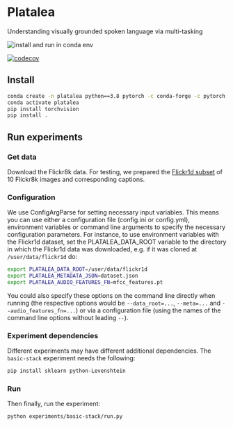 # Platalea
Understanding visually grounded spoken language via multi-tasking

![install and run in conda env](https://github.com/egpbos/platalea/workflows/install%20and%20run%20in%20conda%20env/badge.svg?branch=master)

[![codecov](https://codecov.io/gh/spokenlanguage/platalea/branch/master/graph/badge.svg)](https://codecov.io/gh/spokenlanguage/platalea)



## Install

```sh
conda create -n platalea python==3.8 pytorch -c conda-forge -c pytorch
conda activate platalea
pip install torchvision
pip install .
```

## Run experiments

### Get data
Download the Flickr8k data.
For testing, we prepared the [Flickr1d subset](https://github.com/spokenlanguage/flickr1d) of 10 Flickr8k images and corresponding captions.

### Configuration
We use ConfigArgParse for setting necessary input variables.
This means you can use either a configuration file (config.ini or config.yml), environment variables or command line arguments to specify the necessary configuration parameters.
For instance, to use environment variables with the Flickr1d dataset, set the PLATALEA_DATA_ROOT variable to the directory in which the Flickr1d data was downloaded, e.g. if it was cloned at `/user/data/flickr1d` do:

```sh
export PLATALEA_DATA_ROOT=/user/data/flickr1d
export PLATALEA_METADATA_JSON=dataset.json
export PLATALEA_AUDIO_FEATURES_FN=mfcc_features.pt
```

You could also specify these options on the command line directly when running (the respective options would be `--data_root=...`, `--meta=...` and `--audio_features_fn=...`) or via a configuration file (using the names of the command line options without leading `--`).

### Experiment dependencies
Different experiments may have different additional dependencies.
The `basic-stack` experiment needs the following:

```sh
pip install sklearn python-Levenshtein
```

### Run
Then finally, run the experiment:

```sh
python experiments/basic-stack/run.py
```
